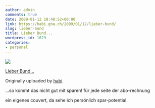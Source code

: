 ```yaml
---
author: admin
comments: true
date: 2009-01-12 18:48:52+00:00
link: https://habi.gna.ch/2009/01/12/lieber-bund/
slug: lieber-bund
title: Lieber Bund...
wordpress_id: 1629
categories:
- personal
---
```



 [![](https://static.flickr.com/3405/3191307225_64d3363c26_m.jpg)](https://www.flickr.com/photos/habi/3191307225/)
   

 
  [Lieber Bund...](https://www.flickr.com/photos/habi/3191307225/)
    

  Originally uploaded by [habi](https://www.flickr.com/people/habi/).
 



...so kommt das nicht gut mit sparen! für jede seite der abo-rechnung  

ein eigenes couvert, da sehe ich persönlich spar-potential.
  

